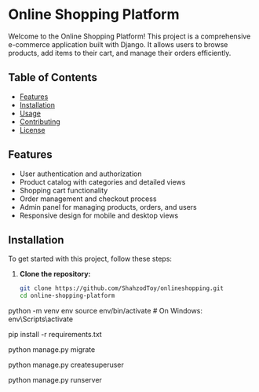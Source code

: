 # Online Shopping Platform

Welcome to the Online Shopping Platform! This project is a comprehensive e-commerce application built with Django. It allows users to browse products, add items to their cart, and manage their orders efficiently.

## Table of Contents

- [Features](#features)
- [Installation](#installation)
- [Usage](#usage)
- [Contributing](#contributing)
- [License](#license)

## Features

- User authentication and authorization
- Product catalog with categories and detailed views
- Shopping cart functionality
- Order management and checkout process
- Admin panel for managing products, orders, and users
- Responsive design for mobile and desktop views

## Installation

To get started with this project, follow these steps:

1. **Clone the repository:**
   ```bash
   git clone https://github.com/ShahzodToy/onlineshopping.git
   cd online-shopping-platform

python -m venv env
source env/bin/activate  # On Windows: env\Scripts\activate

pip install -r requirements.txt

python manage.py migrate

python manage.py createsuperuser

python manage.py runserver